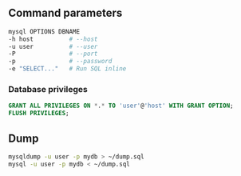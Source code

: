 ---
---

## Command parameters

```bash
mysql OPTIONS DBNAME
-h host          # --host
-u user          # --user
-P               # --port
-p               # --password
-e "SELECT..."   # Run SQL inline
```

### Database privileges

```sql
GRANT ALL PRIVILEGES ON *.* TO 'user'@'host' WITH GRANT OPTION;
FLUSH PRIVILEGES;
```

## Dump

```bash
mysqldump -u user -p mydb > ~/dump.sql
mysql -u user -p mydb < ~/dump.sql
```

